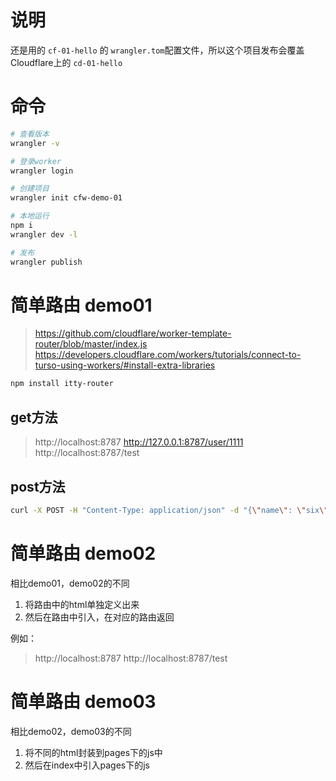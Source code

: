 # 说明

还是用的 `cf-01-hello` 的 `wrangler.tom`配置文件，所以这个项目发布会覆盖Cloudflare上的 `cd-01-hello`

# 命令

```bash
# 查看版本
wrangler -v

# 登录worker
wrangler login

# 创建项目
wrangler init cfw-demo-01

# 本地运行
npm i
wrangler dev -l

# 发布
wrangler publish
```

# 简单路由 demo01

> https://github.com/cloudflare/worker-template-router/blob/master/index.js
> https://developers.cloudflare.com/workers/tutorials/connect-to-turso-using-workers/#install-extra-libraries

```bash
npm install itty-router
```

## get方法  

> http://localhost:8787
> http://127.0.0.1:8787/user/1111
> http://localhost:8787/test

## post方法

```bash
curl -X POST -H "Content-Type: application/json" -d "{\"name\": \"six\"}" localhost:8787/post
```

# 简单路由 demo02

相比demo01，demo02的不同

1. 将路由中的html单独定义出来
2. 然后在路由中引入，在对应的路由返回

例如：

> http://localhost:8787
> http://localhost:8787/test

# 简单路由 demo03

相比demo02，demo03的不同

1. 将不同的html封装到pages下的js中
2. 然后在index中引入pages下的js
